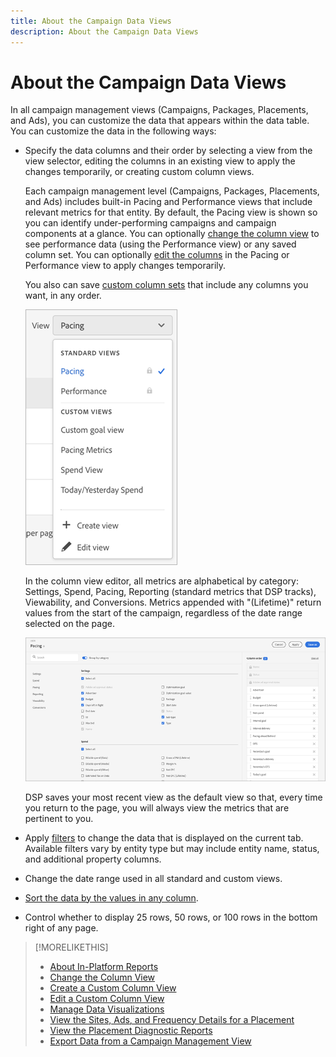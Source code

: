 ```yaml
---
title: About the Campaign Data Views
description: About the Campaign Data Views
---
```


# About the Campaign Data Views

In all campaign management views (Campaigns, Packages, Placements, and Ads), you can customize the data that appears within the data table. You can customize the data in the following ways:

* Specify the data columns and their order by selecting a view from the view selector, editing the columns in an existing view to apply the changes temporarily, or creating custom column views.

   Each campaign management level (Campaigns, Packages, Placements, and Ads) includes built-in Pacing and Performance views that include relevant metrics for that entity. By default, the Pacing view is shown so you can identify under-performing campaigns and campaign components at a glance. You can optionally [change the column view](column-view-change.md) to see performance data (using the Performance view) or any saved column set. You can optionally [edit the columns](column-view-edit.md) in the Pacing or Performance view to apply changes temporarily.

   You also can save [custom column sets](column-view-create.md) that include any columns you want, in any order.

   ![column view selector](/help/dsp/assets/column-view-selector.png)

   In the column view editor, all metrics are alphabetical by category: Settings, Spend, Pacing, Reporting (standard metrics that DSP tracks), Viewability, and Conversions. Metrics appended with "(Lifetime)" return values from the start of the campaign, regardless of the date range selected on the page.

   ![column view editor](/help/dsp/assets/column-view-editor.png)

   DSP saves your most recent view as the default view so that, every time you return to the page, you will always view the metrics that are pertinent to you.

* Apply [filters](campaign-data-filter.md) to change the data that is displayed on the current tab. Available filters vary by entity type but may include entity name, status, and additional property columns.

* Change the date range used in all standard and custom views.

* [Sort the data by the values in any column](campaign-data-sort.md).

* Control whether to display 25 rows, 50 rows, or 100 rows in the bottom right of any page.

>[!MORELIKETHIS]
>
>* [About In-Platform Reports](campaign-reports-about.md)
>* [Change the Column View](column-view-change.md)
>* [Create a Custom Column View](column-view-create.md)
>* [Edit a Custom Column View](column-view-edit.md)
>* [Manage Data Visualizations](campaign-data-visualization-manage.md)
>* [View the Sites, Ads, and Frequency Details for a Placement](placement-details-view.md)
>* [View the Placement Diagnostic Reports](placement-diagnostics.md)
>* [Export Data from a Campaign Management View](campaign-export-data.md)
